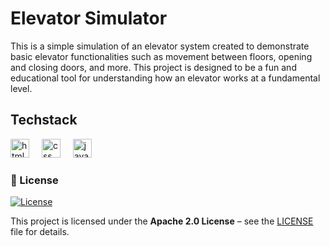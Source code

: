 # Elevator Simulator

<p>This is a simple simulation of an elevator system created to demonstrate basic elevator functionalities such as movement between floors, opening and closing doors, and more. This project is designed to be a fun and educational tool for understanding how an elevator works at a fundamental level.</p>

## Techstack

<div align="left">
  <img src="https://cdn.jsdelivr.net/gh/devicons/devicon/icons/html5/html5-original.svg" height="30" alt="html logo"  />
  <img width="12" />
  <img src="https://cdn.jsdelivr.net/gh/devicons/devicon/icons/css3/css3-original.svg" height="30" alt="css logo"  />
  <img width="12" />
  <img src="https://cdn.jsdelivr.net/gh/devicons/devicon/icons/javascript/javascript-original.svg" height="30" alt="javascript logo"  />
  <img width="12" />
</div>


### 📜 License
[![License](https://img.shields.io/badge/License-Apache_2.0-blue.svg)](LICENSE)

This project is licensed under the **Apache 2.0 License** – see the [LICENSE](LICENSE) file for details.
